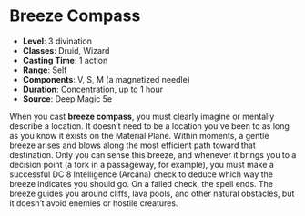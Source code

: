 # Breeze Compass

- **Level**: 3 divination
- **Classes**: Druid, Wizard
- **Casting Time**: 1 action
- **Range**: Self
- **Components**: V, S, M (a magnetized needle)
- **Duration**: Concentration, up to 1 hour
- **Source**: Deep Magic 5e

When you cast **breeze compass**, you must clearly imagine or mentally describe a location. It doesn’t need to be a location you’ve been to as long as you know it exists on the Material Plane. Within moments, a gentle breeze arises and blows along the most efficient path toward that destination. Only you can sense this breeze, and whenever it brings you to a decision point (a fork in a passageway, for example), you must make a successful DC 8 Intelligence (Arcana) check to deduce which way the breeze indicates you should go. On a failed check, the spell ends. The breeze guides you around cliffs, lava pools, and other natural obstacles, but it doesn’t avoid enemies or hostile creatures.

